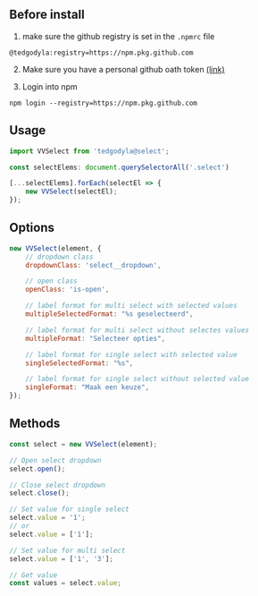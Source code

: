 ## Before install

1. make sure the github registry is set in the `.npmrc` file

```
@tedgodyla:registry=https://npm.pkg.github.com
```

2. Make sure you have a personal github oath token
[(link)](https://github.com/settings/tokens)

3. Login into npm
```
npm login --registry=https://npm.pkg.github.com
```

## Usage

```js
import VVSelect from 'tedgodyla@select';

const selectElems: document.querySelectorAll('.select')

[...selectElems].forEach(selectEl => {
    new VVSelect(selectEl);
});
```

## Options

```js
new VVSelect(element, {
    // dropdown class
    dropdownClass: 'select__dropdown',

    // open class
    openClass: 'is-open',

    // label format for multi select with selected values
    multipleSelectedFormat: "%s geselecteerd",

    // label format for multi select without selectes values
    multipleFormat: "Selecteer opties",   

    // label format for single select with selected value
    singleSelectedFormat: "%s",

    // label format for single select without selected value
    singleFormat: "Maak een keuze",                 
});
```

## Methods

```js
const select = new VVSelect(element);

// Open select dropdown
select.open();

// Close select dropdown
select.close();

// Set value for single select
select.value = '1'; 
// or
select.value = ['1'];

// Set value for multi select
select.value = ['1', '3'];

// Get value
const values = select.value;
```